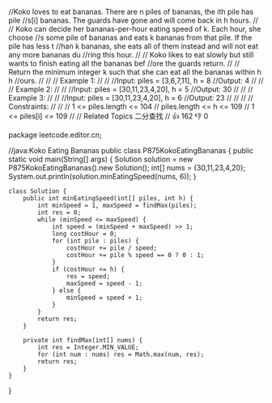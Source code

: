 //Koko loves to eat bananas. There are n piles of bananas, the ith pile has pile
//s[i] bananas. The guards have gone and will come back in h hours. 
//
// Koko can decide her bananas-per-hour eating speed of k. Each hour, she choose
//s some pile of bananas and eats k bananas from that pile. If the pile has less t
//han k bananas, she eats all of them instead and will not eat any more bananas du
//ring this hour. 
//
// Koko likes to eat slowly but still wants to finish eating all the bananas bef
//ore the guards return. 
//
// Return the minimum integer k such that she can eat all the bananas within h h
//ours. 
//
// 
// Example 1: 
//
// 
//Input: piles = [3,6,7,11], h = 8
//Output: 4
// 
//
// Example 2: 
//
// 
//Input: piles = [30,11,23,4,20], h = 5
//Output: 30
// 
//
// Example 3: 
//
// 
//Input: piles = [30,11,23,4,20], h = 6
//Output: 23
// 
//
// 
// Constraints: 
//
// 
// 1 <= piles.length <= 104 
// piles.length <= h <= 109 
// 1 <= piles[i] <= 109 
// 
// Related Topics 二分查找 
// 👍 162 👎 0

package leetcode.editor.cn;

//java:Koko Eating Bananas
public class P875KokoEatingBananas {
    public static void main(String[] args) {
        Solution solution = new P875KokoEatingBananas().new Solution();
        int[] nums = {30,11,23,4,20};
        System.out.println(solution.minEatingSpeed(nums, 6));
    }

    class Solution {
        public int minEatingSpeed(int[] piles, int h) {
            int minSpeed = 1, maxSpeed = findMax(piles);
            int res = 0;
            while (minSpeed <= maxSpeed) {
                int speed = (minSpeed + maxSpeed) >> 1;
                long costHour = 0;
                for (int pile : piles) {
                    costHour += pile / speed;
                    costHour += pile % speed == 0 ? 0 : 1;
                }
                if (costHour <= h) {
                    res = speed;
                    maxSpeed = speed - 1;
                } else {
                    minSpeed = speed + 1;
                }
            }
            return res;
        }

        private int findMax(int[] nums) {
            int res = Integer.MIN_VALUE;
            for (int num : nums) res = Math.max(num, res);
            return res;
        }
    }
}